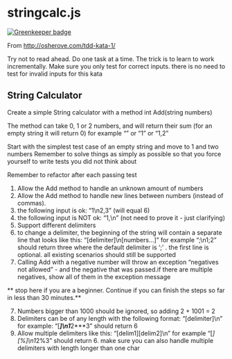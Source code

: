 # stringcalc.js

[![Greenkeeper badge](https://badges.greenkeeper.io/cpilsworth/stringcalc.js.svg)](https://greenkeeper.io/)

From http://osherove.com/tdd-kata-1/

Try not to read ahead.
 Do one task at a time. The trick is to learn to work incrementally.
 Make sure you only test for correct inputs. there is no need to test for invalid inputs for this kata

## String Calculator

 Create a simple String calculator with a method int Add(string numbers)

 The method can take 0, 1 or 2 numbers, and will return their sum (for an empty string it will return 0) for example “” or “1” or “1,2”

 Start with the simplest test case of an empty string and move to 1 and two numbers
 Remember to solve things as simply as possible so that you force yourself to write tests you did not think about

 Remember to refactor after each passing test

1. Allow the Add method to handle an unknown amount of numbers
1. Allow the Add method to handle new lines between numbers (instead of commas).
1. the following input is ok:  “1\n2,3”  (will equal 6)
1. the following input is NOT ok:  “1,\n” (not need to prove it - just clarifying)
1. Support different delimiters
1. to change a delimiter, the beginning of the string will contain a separate line that looks like this:   “[delimiter]\n[numbers…]” for example “;\n1;2” should return three where the default delimiter is ‘;’ . the first line is optional. all existing scenarios should still be supported
1. Calling Add with a negative number will throw an exception “negatives not allowed” - and the negative that was passed.if there are multiple negatives, show all of them in the exception message

** stop here if you are a beginner. Continue if you can finish the steps so far in less than 30 minutes.**

7. Numbers bigger than 1000 should be ignored, so adding 2 + 1001  = 2
8. Delimiters can be of any length with the following format:  “[delimiter]\n” for example: “[***]\n1***2***3” should return 6
9. Allow multiple delimiters like this:  “[delim1][delim2]\n” for example “[*][%]\n1*2%3” should return 6.
 make sure you can also handle multiple delimiters with length longer than one char

